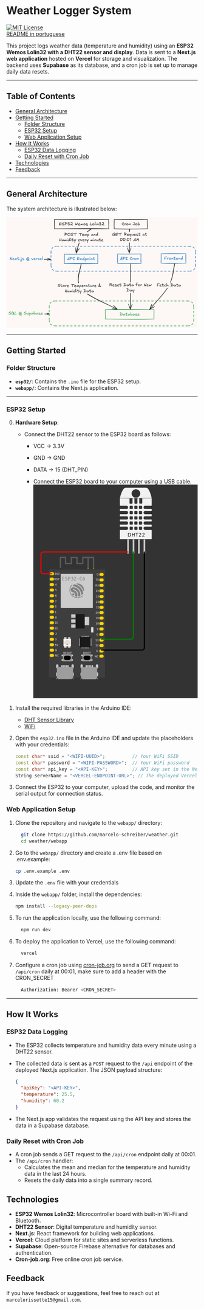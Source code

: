 # Weather Logger System

[![MIT License](https://img.shields.io/github/license/marcelo-schreiber/weather?style=social&logo=github)](https://github.com/marcelo-schreiber/weather/blob/master/LICENSE)  
[README in portuguese](https://github.com/marcelo-schreiber/weather/blob/master/README.pt.md)  

This project logs weather data (temperature and humidity) using an **ESP32 Wemos Lolin32 with a DHT22 sensor and display**. Data is sent to a **Next.js web application** hosted on **Vercel** for storage and visualization. The backend uses **Supabase** as its database, and a cron job is set up to manage daily data resets.

---

## Table of Contents

- [General Architecture](#general-architecture)
- [Getting Started](#getting-started)
  - [Folder Structure](#folder-structure)
  - [ESP32 Setup](#esp32-setup)
  - [Web Application Setup](#web-application-setup)
- [How It Works](#how-it-works)
  - [ESP32 Data Logging](#esp32-data-logging)
  - [Daily Reset with Cron Job](#daily-reset-with-cron-job)
- [Technologies](#technologies)
- [Feedback](#feedback)

---

## General Architecture

The system architecture is illustrated below:

![System Architecture](docs/diagram(1).png)

---

## Getting Started

### Folder Structure

- **`esp32/`**: Contains the `.ino` file for the ESP32 setup.
- **`webapp/`**: Contains the Next.js application.

---

### ESP32 Setup

0. **Hardware Setup**:
   - Connect the DHT22 sensor to the ESP32 board as follows:
     - VCC -> 3.3V
     - GND -> GND
     - DATA -> 15 (DHT_PIN)
  
     - Connect the ESP32 board to your computer using a USB cable.
    [![ESP32 DHT22 Wiring](docs/circuit.png)](docs/circuit.png)

1. Install the required libraries in the Arduino IDE:
   - [DHT Sensor Library](https://github.com/adafruit/DHT-sensor-library)
   - [WiFi](https://www.arduino.cc/en/Reference/WiFi)

2. Open the `esp32.ino` file in the Arduino IDE and update the placeholders with your credentials:

   ```cpp
   const char* ssid = "<WIFI-UUID>";          // Your WiFi SSID
   const char* password = "<WIFI-PASSWORD>";  // Your WiFi password
   const char* api_key = "<API-KEY>";         // API key set in the Next.js app
   String serverName = "<VERCEL-ENDPOINT-URL>"; // The deployed Vercel API URL
   ```

3. Connect the ESP32 to your computer, upload the code, and monitor the serial output for connection status.

### Web Application Setup

1. Clone the repository and navigate to the `webapp/` directory:

    ```bash
      git clone https://github.com/marcelo-schreiber/weather.git
      cd weather/webapp
    ```

2. Go to the `webapp/` directory and create a .env file based on .env.example:

    ```bash
    cp .env.example .env
    ```

3. Update the `.env` file with your credentials

4. Inside the `webapp/` folder, install the dependencies:

      ```bash
      npm install --legacy-peer-deps
      ```

5. To run the application locally, use the following command:

    ```bash
      npm run dev
    ```

6. To deploy the application to Vercel, use the following command:

    ```bash
      vercel
    ```

7. Configure a cron job using [cron-job.org](https://cron-job.org/en/) to send a GET request to `/api/cron` daily at 00:01, make sure to add a header with the CRON_SECRET

    ```bash
      Authorization: Bearer <CRON_SECRET>
    ```

---

## How It Works

### ESP32 Data Logging

- The ESP32 collects temperature and humidity data every minute using a DHT22 sensor.
- The collected data is sent as a `POST` request to the `/api` endpoint of the deployed Next.js application. The JSON payload structure:

   ```json
   {
     "apiKey": "<API-KEY>",
     "temperature": 25.5,
     "humidity": 60.2
   }
   ```

- The Next.js app validates the request using the API key and stores the data in a Supabase database.

### Daily Reset with Cron Job

- A cron job sends a GET request to the `/api/cron` endpoint daily at 00:01.
- The `/api/cron` handler:
  - Calculates the mean and median for the temperature and humidity data in the last 24 hours.
  - Resets the daily data into a single summary record.

## Technologies

- **ESP32 Wemos Lolin32**: Microcontroller board with built-in Wi-Fi and Bluetooth.
- **DHT22 Sensor**: Digital temperature and humidity sensor.
- **Next.js**: React framework for building web applications.
- **Vercel**: Cloud platform for static sites and serverless functions.
- **Supabase**: Open-source Firebase alternative for databases and authentication.
- **Cron-job.org**: Free online cron job service.

## Feedback

If you have feedback or suggestions, feel free to reach out at `marcelorissette15@gmail.com`.
